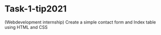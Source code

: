 # Task-1-tip2021
(Webdevelopment internship) Create a simple contact form and Index table using HTML and CSS
